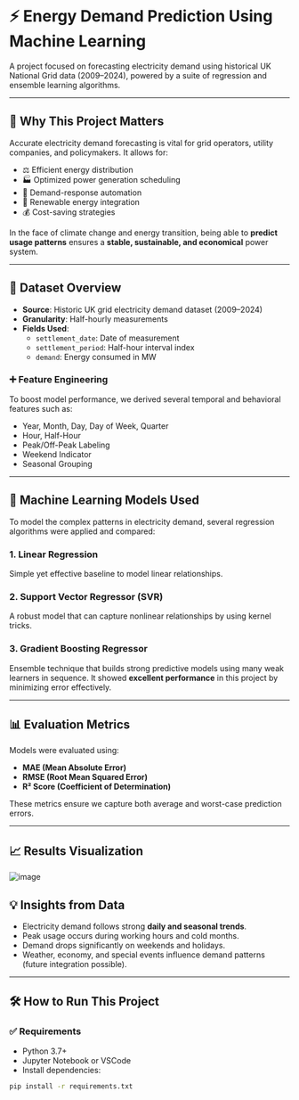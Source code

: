 # ⚡ Energy Demand Prediction Using Machine Learning

A project focused on forecasting electricity demand using historical UK National Grid data (2009–2024), powered by a suite of regression and ensemble learning algorithms.

---

## 📌 Why This Project Matters

Accurate electricity demand forecasting is vital for grid operators, utility companies, and policymakers. It allows for:

- ⚖️ Efficient energy distribution
- 🏭 Optimized power generation scheduling
- 🧠 Demand-response automation
- 🌱 Renewable energy integration
- 💰 Cost-saving strategies

In the face of climate change and energy transition, being able to **predict usage patterns** ensures a **stable, sustainable, and economical** power system.

---

## 📂 Dataset Overview

- **Source**: Historic UK grid electricity demand dataset (2009–2024)
- **Granularity**: Half-hourly measurements
- **Fields Used**:
  - `settlement_date`: Date of measurement
  - `settlement_period`: Half-hour interval index
  - `demand`: Energy consumed in MW

### ➕ Feature Engineering

To boost model performance, we derived several temporal and behavioral features such as:
- Year, Month, Day, Day of Week, Quarter
- Hour, Half-Hour
- Peak/Off-Peak Labeling
- Weekend Indicator
- Seasonal Grouping

---

## 🧠 Machine Learning Models Used

To model the complex patterns in electricity demand, several regression algorithms were applied and compared:

### 1. **Linear Regression**  
Simple yet effective baseline to model linear relationships.

### 2. **Support Vector Regressor (SVR)**  
A robust model that can capture nonlinear relationships by using kernel tricks.

### 3. **Gradient Boosting Regressor**  
Ensemble technique that builds strong predictive models using many weak learners in sequence. It showed **excellent performance** in this project by minimizing error effectively.

---

## 📊 Evaluation Metrics

Models were evaluated using:

- **MAE (Mean Absolute Error)**
- **RMSE (Root Mean Squared Error)**
- **R² Score (Coefficient of Determination)**

These metrics ensure we capture both average and worst-case prediction errors.

---

## 📈 Results Visualization

![image](https://github.com/user-attachments/assets/01121d09-e8dd-4de0-944c-95146d403587)


## 💡 Insights from Data

- Electricity demand follows strong **daily and seasonal trends**.
- Peak usage occurs during working hours and cold months.
- Demand drops significantly on weekends and holidays.
- Weather, economy, and special events influence demand patterns (future integration possible).

---

## 🛠 How to Run This Project

### ✅ Requirements

- Python 3.7+
- Jupyter Notebook or VSCode
- Install dependencies:

```bash
pip install -r requirements.txt
